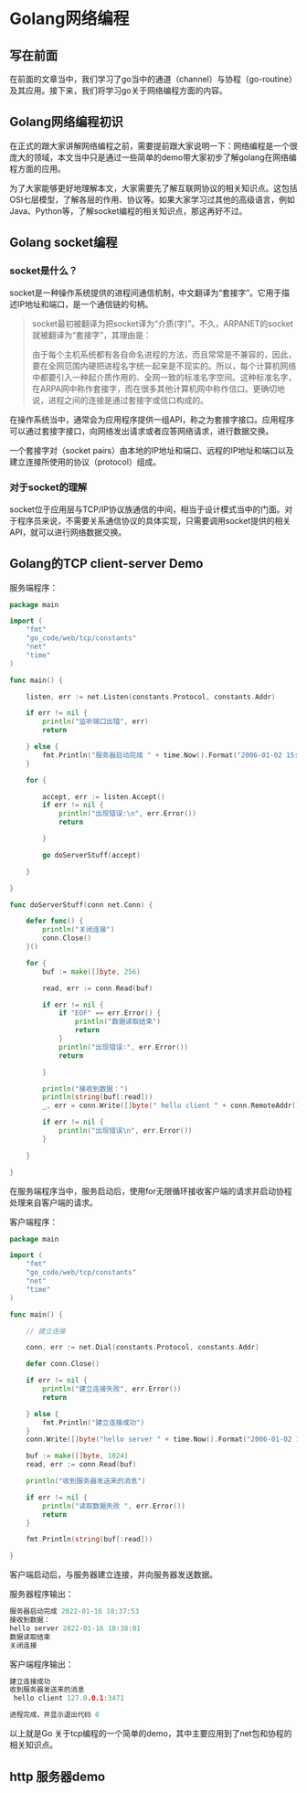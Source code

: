 # Golang网络编程

## 写在前面

在前面的文章当中，我们学习了go当中的通道（channel）与协程（go-routine）及其应用。接下来，我们将学习go关于网络编程方面的内容。

## Golang网络编程初识

在正式的跟大家讲解网络编程之前，需要提前跟大家说明一下：网络编程是一个很庞大的领域，本文当中只是通过一些简单的demo带大家初步了解golang在网络编程方面的应用。

为了大家能够更好地理解本文，大家需要先了解互联网协议的相关知识点。这包括OSI七层模型，了解各层的作用、协议等。如果大家学习过其他的高级语言，例如Java、Python等，了解socket编程的相关知识点，那这再好不过。

## Golang socket编程

### socket是什么？

socket是一种操作系统提供的进程间通信机制，中文翻译为“套接字”。它用于描述IP地址和端口，是一个通信链的句柄。



> socket最初被翻译为把socket译为“介质(字)”。不久，ARPANET的socket就被翻译为“套接字”，其理由是：
>
> 由于每个主机系统都有各自命名进程的方法，而且常常是不兼容的，因此，要在全网范围内硬把进程名字统一起来是不现实的。所以，每个计算机网络中都要引入一种起介质作用的、全网一致的标准名字空间。这种标准名字，在ARPA网中称作套接字，而在很多其他计算机网中称作信口。更确切地说，进程之间的连接是通过套接字或信口构成的。

在操作系统当中，通常会为应用程序提供一组API，称之为套接字接口。应用程序可以通过套接字接口，向网络发出请求或者应答网络请求，进行数据交换。

一个套接字对（socket pairs）由本地的IP地址和端口、远程的IP地址和端口以及建立连接所使用的协议（protocol）组成。

### 对于socket的理解

socket位于应用层与TCP/IP协议族通信的中间，相当于设计模式当中的门面。对于程序员来说，不需要关系通信协议的具体实现，只需要调用socket提供的相关API，就可以进行网络数据交换。

## Golang的TCP client-server Demo

服务端程序：

```go
package main

import (
	"fmt"
	"go_code/web/tcp/constants"
	"net"
	"time"
)

func main() {

	listen, err := net.Listen(constants.Protocol, constants.Addr)

	if err != nil {
		println("监听端口出错", err)
		return

	} else {
		fmt.Println("服务器启动完成 " + time.Now().Format("2006-01-02 15:04:05"))
	}

	for {

		accept, err := listen.Accept()
		if err != nil {
			println("出现错误:\n", err.Error())
			return

		}

		go doServerStuff(accept)

	}

}

func doServerStuff(conn net.Conn) {

	defer func() {
		println("关闭连接")
		conn.Close()
	}()

	for {
		buf := make([]byte, 256)

		read, err := conn.Read(buf)

		if err != nil {
			if "EOF" == err.Error() {
				println("数据读取结束")
				return
			}
			println("出现错误:", err.Error())
			return

		}

		println("接收到数据：")
		println(string(buf[:read]))
		_, err = conn.Write([]byte(" hello client " + conn.RemoteAddr().String()))

		if err != nil {
			println("出现错误\n", err.Error())
		}

	}

}
```

在服务端程序当中，服务启动后，使用for无限循环接收客户端的请求并启动协程处理来自客户端的请求。



客户端程序：

```go
package main

import (
	"fmt"
	"go_code/web/tcp/constants"
	"net"
	"time"
)

func main() {

	// 建立连接

	conn, err := net.Dial(constants.Protocol, constants.Addr)

	defer conn.Close()

	if err != nil {
		println("建立连接失败", err.Error())
		return

	} else {
		fmt.Println("建立连接成功")
	}
	conn.Write([]byte("hello server " + time.Now().Format("2006-01-02 15:04:05")))

	buf := make([]byte, 1024)
	read, err := conn.Read(buf)

	println("收到服务器发送来的消息")

	if err != nil {
		println("读取数据失败 ", err.Error())
		return
	}

	fmt.Println(string(buf[:read]))

}
```

客户端启动后，与服务器建立连接，并向服务器发送数据。

服务器程序输出：

```go
服务器启动完成 2022-01-16 18:37:53
接收到数据：
hello server 2022-01-16 18:38:01
数据读取结束
关闭连接
```



客户端程序输出：

```go
建立连接成功
收到服务器发送来的消息
 hello client 127.0.0.1:3471

进程完成，并显示退出代码 0
```

以上就是Go 关于tcp编程的一个简单的demo，其中主要应用到了net包和协程的相关知识点。

## http 服务器demo









